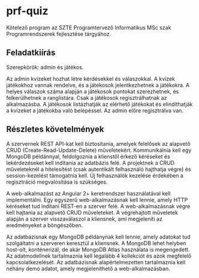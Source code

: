 # prf-quiz

Kötelező program az SZTE Programtervező Informatikus MSc szak Programrendszerek fejlesztése tárgyához.

## Feladatkiírás

Szerepkörök: admin és játékos.

Az admin kvízeket hozhat létre kérdésekkel és válaszokkal. A kvízek játékokhoz vannak rendelve, és a játékosok jelentkezhetnek a játékokra. A helyes válaszok száma alapján a játékosok pontokat szerezhetnek, és felkerülhetnek a ranglistára. Csak a játékosok regisztrálhatnak az alkalmazásba. A játékosok listázhatják az elérhető játékokat és elindíthatják a kvízeket a játékokba való belépéssel. Az admin előre regisztrálva van.

## Részletes követelmények

A szervernek REST API-kat kell biztosítania, amelyek felelősek az alapvető CRUD (Create-Read-Update-Delete) műveletekért. Kommunikálnia kell egy MongoDB példánnyal, feldolgoznia a klienstől érkező kéréseket és lekérdezéseket kell indítania az adatbázis felé. A projektnek a CRUD műveleteknél a hitelesítést (csak autentikált felhasználó hajthatja végre) és session-kezelést támogatnia kell. Új felhasználók kezelése érdekében a regisztráció megvalósítása is szükséges.

A web-alkalmazást az Angular 2+ keretrendszer használatával kell implementálni. Egy egyszerű web-alkalmazásnak kell lennie, amely HTTP kéréseket tud indítani REST-en a szerver felé. A web-alkalmazásnak végre kell hajtania az alapvető CRUD műveleteket. A végrehajtott műveletek alapján a szerver visszaválaszol a kliensnek, ami megjeleníti az eredményeket a böngészőben.

Az adatbázisnak egy MongoDB példánynak kell lennie, amely adatokat tud szolgáltatni a szerveren keresztül a kliensnek. A MongoDB lehet helyben host-olt, konténerizál, de akár MongoDB Atlas használata is megengedett. Az adatmodellnek tartalmaznia kell legalább 4 kollekciót és azok megfelelő kapcsolatkezelését. Az adatbázisnak alapértelmezetten tartalmaznia kell néhány demó adatot, amely megjeleníthető a web-alkalmazásban.
